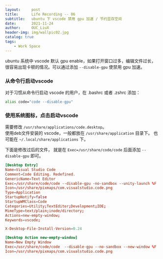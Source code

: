 ```yaml
---
layout:     post
title:      Life Recording -- 06 
subtitle:   ubuntu 下 vscode 禁用 gpu 加速 / 节约显存空间     
date:       2021-11-24
author:     OUC_LiuX
header-img: img/wallpic02.jpg
catalog: true
tags:
    - Work Space       
---
```


ubuntu 系统中 vscode 默认 gpu enable，如果打开窗口过多，编辑文件过长，很容易出现卡顿的情况。可以通过添加 `--disable-gpu` 使禁用 gpu 加速。                         

### 从命令行启动vscode              
对于习惯从命令行启动 vscode 的用户，在 .bashrc 或者 .zshrc 添加：         
```bash 
alias code="code --disable-gpu"
```        

### 使用系统图标，点击启动vscode            
需要修改 `/usr/share/applications/code.desktop`。          
使用deb文件安装的 vscode，一般都放在 `/usr/share/application` 目录下。
也可能在 `~/.local/share/applications` 下。             

下面是修改过后的文件， 就是在 `Exec=/usr/share/code/code` 后面添加 `--disable-gpu` 即可。             

```conf
[Desktop Entry]
Name=Visual Studio Code
Comment=Code Editing. Redefined.
GenericName=Text Editor
Exec=/usr/share/code/code --disable-gpu -no-sandbox --unity-launch %F
Icon=/usr/share/pixmaps/com.visualstudio.code.png
Type=Application
StartupNotify=false
StartupWMClass=Code
Categories=Utility;TextEditor;Development;IDE;
MimeType=text/plain;inode/directory;
Actions=new-empty-window;
Keywords=vscode;

X-Desktop-File-Install-Version=0.24

[Desktop Action new-empty-window]
Name=New Empty Window
Exec=/usr/share/code/code  --disable-gpu --no-sandbox --new-window %F
Icon=/usr/share/pixmaps/com.visualstudio.code.png
```